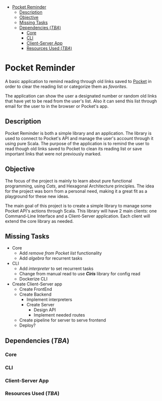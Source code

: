 
- [Pocket Reminder](#pocket-reminder)
  - [Description](#description)
  - [Objective](#objective)
  - [Missing Tasks](#missing-tasks)
  - [Dependencies (*TBA*)](#dependencies-tba)
    - [Core](#core)
    - [CLI](#cli)
    - [Client-Server App](#client-server-app)
    - [Resources Used (*TBA*)](#resources-used-tba)

# Pocket Reminder

A basic application to remind reading through old links saved to [Pocket](https://getpocket.com/) in order to clear the reading list or categorize them as *favorites*.

The application can show the user a designated number or random old links that have yet to be read from the user's list. Also it can send this list through email for the user to in the browser or Pocket's app.

## Description
Pocket Reminder is both a simple library and an application.
The library is used to connect to Pocket's API and manage the user's account through it using pure Scala.
The purpose of the application is to remind the user to read though old links saved to Pocket to clean its reading list or save important links that were not previously marked.

## Objective
The focus of the project is mainly to learn about pure functional programming, using *Cats*, and Hexagonal Architecture principles. The idea for the project was born from a personal need, making it a great fit as a playground for these new ideas.

The main goal of this project is to create a simple library to manage some Pocket API's actions through Scala. This library will have 2 main clients: one Command-Line Interface and a Client-Server application. Each client will extend the core library as needed.

## Missing Tasks

- Core
  - Add *remove from Pocket list* functionality
  - Add *algebra* for recurrent tasks
- CLI
  - Add *interpreter* to set recurrent tasks
  - Change from manual read to use ***Ciris*** library for config read
  - Dockerize CLI
- Create Client-Server app
  - Create FrontEnd
  - Create Backend
    - Implement interpreters
    - Create Server
      - Design API
      - Implement needed routes
  - Create pipeline for server to serve frontend
  - Deploy?

## Dependencies (*TBA*)

### Core

### CLI

### Client-Server App

### Resources Used (*TBA*)

